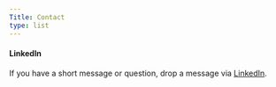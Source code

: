 ```yaml
---
Title: Contact
type: list
---
```



#### LinkedIn
If you have a short message or question, drop a message via [LinkedIn](https://www.linkedin.com/in/noble-k-varghese/).


<!-- #### Email
For enquiries or longer messages, please email me. -->



